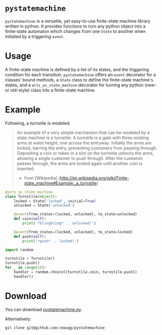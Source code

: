 # `pystatemachine`

`pystatemachine` is a versatile, yet easy-to-use finite-state machine library written in python. It provides functions
to turn any python object into a finite-state automaton which changes from one `State` to another when initiated by a
triggering `event`.

Usage
=====

A finite-state machine is defined by a list of its states, and the triggering condition for each transition.
`pystatemachine` offers an `event` decorator for a classes' bound methods, a `State` class to define the
finite-state machine's states, and a `acts_as_state_machine` decorator for turning any python (new- or old-style)
class into a finite-state machine.

Example
=======

Following, a turnstile is modeled.

> An example of a very simple mechanism that can be modeled by a state machine is a turnstile. A turnstile is a
> gate with three rotating arms at waist height, one across the entryway. Initially the arms are locked, barring the
> entry, preventing customers from passing through. Depositing a coin or token in a slot on the turnstile unlocks the
> arms, allowing a single customer to push through. After the customer passes through, the arms are locked again
> until another coin is inserted.
> - from [Wikipedia] (http://en.wikipedia.org/wiki/Finite-state_machine#Example:_a_turnstile)

```python
@acts_as_state_machine
class Turnstile(object):
    locked = State('locked', initial=True)
    unlocked = State('unlocked')

    @event(from_states=(locked, unlocked), to_state=unlocked)
    def coin(self):
        print('*blingbling* .. unlocked!')

    @event(from_states=(locked, unlocked), to_state=locked)
    def push(self):
        print('*push* .. locked!')

import random

turnstile = Turnstile()
turnstile.push()
for _ in range(10):
    handler = random.choice([turnstile.coin, turnstile.push])
    handler()
```

Download
========

You can download [pystatemachine.py](https://github.com/cmaugg/pystatemachine/raw/master/pystatemachine.py).

Alternatively:

    git clone git@github.com:cmaugg/pystatemachine